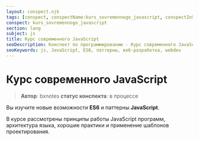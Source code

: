```yaml
---
layout: conspect.njk
tags: [conspect, conspectName:kurs_sovremennogo_javascript, conspectInSubject:js, conspectInSection:lang]
conspect: kurs_sovremennogo_javascript
section: lang
subject: js
title: Курс современного JavaScript
seoDescription: Конспект по программированию - Курс современного JavaScript.
seoKeywords: js, JavaScript, ES6, паттерны, веб-разработка, webdev
---
```

# Курс современного JavaScript

> **Автор**: bxnotes
> **статус конспекта**: в процессе

Вы изучите новые возможности **ES6** и паттерны **JavaScript**. 

В курсе рассмотрены принципы работы JavaScript программ, архитектура языка, хорошие практики и применение шаблонов проектирования.